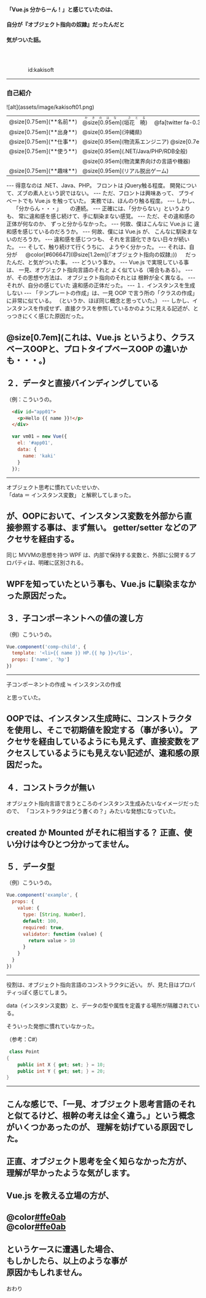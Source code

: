 #### 「Vue.js 分からーん！」と感じていたのは、
#### 自分が『オブジェクト指向の奴隷』だったんだと
#### 気がついた話。

　
　  
　  
　　　　id:kakisoft

---
### 自己紹介

<div class="left">
![alt](assets/image/kakisoft01.png)
</div>

<div class="right">
  <table style="white-space: nowrap;border-style: none;">
    <tr>
      <td>@size[0.75em](**名前**)</td>
      <td>
        <ruby>
        <rb>@size[0.95em](垣花　暁)</rb>
        <rp>（</rp>
        <rt>かきのはな　さとる</rt>
        <rp>）</rp>
        </ruby>
        　@fa[twitter fa-0.3x][@size[0.7em](kakisoft_tab)](https://twitter.com/kakisoft_tab)
      </td>
    </tr>
    <tr>
      <td>@size[0.75em](**出身**)</td>
      <td>@size[0.95em](沖縄県)</td>
    </tr>
    <tr>
      <td>@size[0.75em](**仕事**)</td>
      <td>@size[0.95em](物流系エンジニア) @size[0.7em](（フリーランス）)</td>
    </tr>
    <tr>
      <td>@size[0.75em](**使う**)</td>
      <td>@size[0.95em](.NET/Java/PHP/RDB全般)</td>
    </tr>
    <tr>
      <td>&nbsp;</td>
      <td>@size[0.95em](物流業界向けの言語や機器)</td>
    </tr>
    <tr>
      <td>@size[0.75em](**趣味**)</td>
      <td>@size[0.95em](リアル脱出ゲーム)</td>
    </tr>
  </table>
</div>
---
得意なのは .NET、Java、PHP。  
フロントは jQuery触る程度。  
開発について、ズブの素人という訳ではない。
---
ただ、フロントは興味あって、  
プライベートでも Vue.js を触っていた。  
実務では、ほんのり触る程度。
---
しかし、  
　  
「分からん・・・」  
　  
の連続。
---
正確には、「分からない」というよりも、  
常に違和感を感じ続けて、手に馴染まない感覚。
---
ただ、その違和感の正体が何なのか、  
ずっと分からなかった。
---
何故、僕はこんなに Vue.js に  
違和感を感じているのだろうか。
---
何故、僕には Vue.js が、  
こんなに馴染まないのだろうか。
---
違和感を感じつつも、  
それを言語化できない日々が続いた。
---
そして、触り続けて行くうちに、  
ようやく分かった。
---
それは、自分が  
　    
@color[#606647](@size[1.2em](『オブジェクト指向の奴隷』))  
　   
だったんだ、と気がついた事。
---
どういう事か。
---
Vue.js で実現している事は、  
一見、オブジェクト指向言語のそれと   
よく似ている（場合もある）。
---
が、その思想や方法は、  
オブジェクト指向のそれとは  
根幹が全く異なる。
---
それが、自分の感じていた  
違和感の正体だった。
---
１．インスタンスを生成しない
---
「テンプレートの作成」は、一見 OOP で言う所の「クラスの作成」に非常に似ている。  
（というか、ほぼ同じ概念と思っていた。）
---
しかし、インスタンスを作成せず、直接クラスを参照しているかのように見える記述が、とっつきにくく感じた原因だった。

@size[0.7em](これは、Vue.js というより、クラスベースOOPと、プロトタイプベースOOP の違いかも・・・。)
---
２．データと直接バインディングしている
---
（例：こういうの。
```html
  <div id="app01">
    <p>Hello {{ name }}!</p>
  </div>
```
```js
  var vm01 = new Vue({
    el: '#app01',
    data: {
      name: 'kaki'
    }
  });
```
---
オブジェクト思考に慣れていたせいか、  
「data ＝ インスタンス変数」
と解釈してしまった。

が、OOPにおいて、インスタンス変数を外部から直接参照する事は、まず無い。
getter/setter などのアクセサを経由する。
---
同じ MVVMの思想を持つ WPF は、内部で保持する変数と、外部に公開するプロパティは、明確に区別される。

WPFを知っていたという事も、Vue.js に馴染まなかった原因だった。
---
３．子コンポーネントへの値の渡し方
---
（例）こういうの。
```js
Vue.component('comp-child', {
  template: '<li>{{ name }} HP.{{ hp }}</li>',
  props: ['name', 'hp']
})
```
---
子コンポーネントの作成 ≒ インスタンスの作成

と思っていた。

OOPでは、インスタンス生成時に、コンストラクタを使用し、そこで初期値を設定する（事が多い）。
アクセサを経由しているようにも見えず、直接変数をアクセスしているようにも見えない記述が、違和感の原因だった。
---
４．コンストラクが無い
---
オブジェクト指向言語で言うところのインスタンス生成みたいなイメージだったので、
「コンストラクタはどう書くの？」みたいな発想になっていた。

created か Mounted がそれに相当する？
正直、使い分けは今ひとつ分かってません。
---
５．データ型
---
（例）こういうの。
```js
Vue.component('example', {
  props: {
    value: {
      type: [String, Number],
      default: 100,
      required: true,
      validator: function (value) {
        return value > 10
      }
    }
  }
})
```
---
役割は、オブジェクト指向言語のコンストラクタに近い。
が、見た目はプロパティっぽく感じてしまう。

data（インスタンス変数）と、データの型や属性を定義する場所が隔離されている。

そういった発想に慣れていなかった。

（参考：C#）
```cs
 class Point
{
    public int X { get; set; } = 10;
    public int Y { get; set; } = 20;
}
```
---
こんな感じで、「一見、オブジェクト思考言語のそれと似てるけど、根幹の考えは全く違う。」という概念がいくつかあったのが、
理解を妨げている原因でした。
---
正直、オブジェクト思考を全く知らなかった方が、
理解が早かったような気がします。
---
Vue.js を教える立場の方が、  
　  
@color[#ffe0ab](@size[1.2em](「この人、素人じゃないのに、))  
@color[#ffe0ab](@size[1.2em](何でこんなに飲み込みが悪いの？」))  
　  
というケースに遭遇した場合、  
もしかしたら、以上のような事が  
原因かもしれません。
---
おわり

